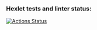 ### Hexlet tests and linter status:
[![Actions Status](https://github.com/lociero/frontend-project-lvl3/workflows/hexlet-check/badge.svg)](https://github.com/lociero/frontend-project-lvl3/actions)